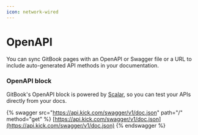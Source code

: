```yaml
---
icon: network-wired
---
```


# OpenAPI

You can sync GitBook pages with an OpenAPI or Swagger file or a URL to include auto-generated API methods in your documentation.

### OpenAPI block

GitBook's OpenAPI block is powered by [Scalar](https://scalar.com/), so you can test your APIs directly from your docs.

{% swagger src="https://api.kick.com/swagger/v1/doc.json" path="/" method="get" %}
[https://api.kick.com/swagger/v1/doc.json](https://api.kick.com/swagger/v1/doc.json)
{% endswagger %}

